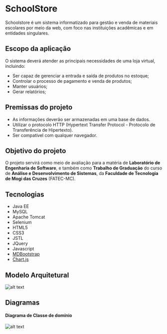 
# SchoolStore
Schoolstore é um sistema informatizado para gestão e venda de materiais escolares por meio da web, com foco nas instituições acadêmicas e em entidades singulares. 

## Escopo da aplicação
O sistema deverá atender as principais necessidades de uma loja virtual, incluindo: 
- Ser capaz de gerenciar a entrada e saída de produtos no estoque;
- Controlar o processo de pagamento e venda de produtos;
- Manter usuários;
- Gerar relatórios;

## Premissas do projeto
- As informações deverão ser armazenadas em uma base de dados.
- Utilizar o protocolo HTTP (Hypertext Transfer Protocol - Protocolo de Transferência de Hipertexto).
- Ser compatível com qualquer navegador.

## Objetivo do projeto
O projeto servirá como meio de avaliação para a matéria de **Laboratório de Engenharia de Software**, e também como **Trabalho de Graduação** do curso de **Análise e Desenvolvimento de Sistemas**, da **Faculdade de Tecnologia de Mogi das Cruzes** (FATEC-MC).

## Tecnologias
- Java EE 
- MySQL
- Apache Tomcat
- Selenium
- HTML5
- CSS3
- JSTL
- JQuery
- Javascript
- [MDBootstrap](https://mdbootstrap.com/)
- [Chart.js](https://www.chartjs.org/)

## Modelo Arquitetural
![alt text](https://github.com/HenriqueZaim/les-project/blob/master/DOCUMENTA%C3%87%C3%83O/imgs/arquitetura.jpeg?raw=true)

## Diagramas
#### Diagrama de Classe de domínio
![alt text](https://github.com/HenriqueZaim/les-project/blob/master/DOCUMENTA%C3%87%C3%83O/imgs/dClasse.svg?raw=true)
